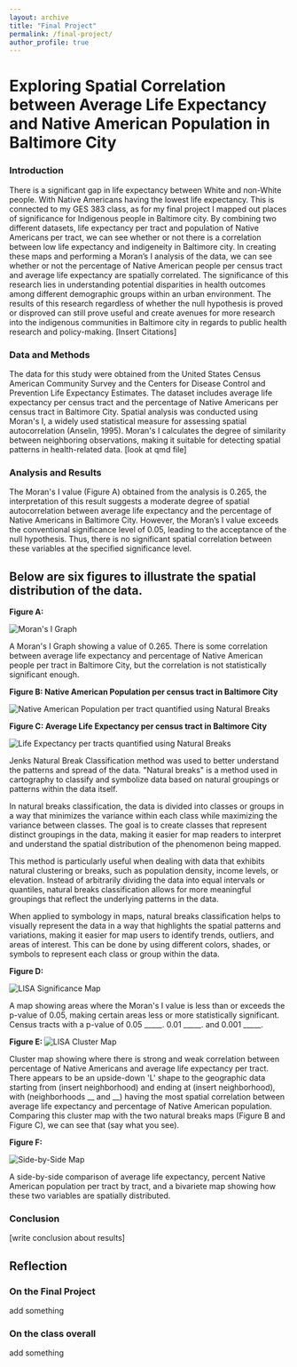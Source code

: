 ```yaml
---
layout: archive
title: "Final Project"
permalink: /final-project/
author_profile: true
---
```


<h1>Exploring Spatial Correlation between Average Life Expectancy and Native American Population in Baltimore City</h1>

<h3> Introduction </h3>

<p> There is a significant gap in life expectancy between White and non-White people. With Native Americans having the lowest life expectancy. This is connected to my GES 383 class, as for my final project I mapped out places of significance for Indigenous people in Baltimore city. By combining two different datasets, life expectancy per tract and population of Native Americans per tract, we can see whether or not there is a correlation between low life expectancy and indigeneity in Baltimore city. In creating these maps and performing a Moran’s I analysis of the data, we can see whether or not the percentage of Native American people per census tract and average life expectancy are spatially correlated. The significance of this research lies in understanding potential disparities in health outcomes among different demographic groups within an urban environment. The results of this research regardless of whether the null hypothesis is proved or disproved can still prove useful and create avenues for more research into the indigenous communities in Baltimore city in regards to public health research and policy-making. 
[Insert Citations] </p>


<h3> Data and Methods </h3>
<p>The data for this study were obtained from the United States Census American Community Survey and the Centers for Disease Control and Prevention Life Expectancy Estimates. The dataset includes average life expectancy per census tract and the percentage of Native Americans per census tract in Baltimore City. Spatial analysis was conducted using Moran's I, a widely used statistical measure for assessing spatial autocorrelation (Anselin, 1995). Moran's I calculates the degree of similarity between neighboring observations, making it suitable for detecting spatial patterns in health-related data.
[look at qmd file]
 </p>
<h3>Analysis and Results </h3>
<p> The Moran's I value (Figure A) obtained from the analysis is 0.265, the interpretation of this result suggests a moderate degree of spatial autocorrelation between average life expectancy and the percentage of Native Americans in Baltimore City. However, the Moran’s I value exceeds the conventional significance level of 0.05, leading to the acceptance of the null hypothesis. Thus, there is no significant spatial correlation between these variables at the specified significance level. </p>


<h2> Below are six figures to illustrate the spatial distribution of the data. </h2>


<b> Figure A: </b>

![Moran's I Graph](/images/moransi_graph.png)

A Moran's I Graph showing a value of 0.265. There is some correlation between average life expectancy and percentage of Native American people per tract in Baltimore City, but the correlation is not statistically significant enough.

<b> Figure B: Native American Population per census tract in Baltimore City </b>

![Native American Population per tract quantified using Natural Breaks](/images/nat_am_nat_break.png)


<b> Figure C: Average Life Expectancy per census tract in Baltimore City </b>

![Life Expectancy per tracts quantified using Natural Breaks](/images/lifeexp_nat_break.png)

<p> Jenks Natural Break Classification method was used to better understand the patterns and spread of the data. "Natural breaks" is a method used in cartography to classify and symbolize data based on natural groupings or patterns within the data itself.

In natural breaks classification, the data is divided into classes or groups in a way that minimizes the variance within each class while maximizing the variance between classes. The goal is to create classes that represent distinct groupings in the data, making it easier for map readers to interpret and understand the spatial distribution of the phenomenon being mapped.

This method is particularly useful when dealing with data that exhibits natural clustering or breaks, such as population density, income levels, or elevation. Instead of arbitrarily dividing the data into equal intervals or quantiles, natural breaks classification allows for more meaningful groupings that reflect the underlying patterns in the data.

When applied to symbology in maps, natural breaks classification helps to visually represent the data in a way that highlights the spatial patterns and variations, making it easier for map users to identify trends, outliers, and areas of interest. This can be done by using different colors, shades, or symbols to represent each class or group within the data. </p>

<b> Figure D: </b>

![LISA Significance Map](/images/lisa_sig_map.png) 

A map showing areas where the Moran's I value is less than or exceeds the p-value of 0.05, making certain areas less or more statistically significant. Census tracts with a p-value of 0.05 _____.  0.01 _____.  and 0.001 _____. 


<b> Figure E: </b>
![LISA Cluster Map](/images/lisa_cluster_map.png) 

Cluster map showing where there is strong and weak correlation between percentage of Native Americans and average life expectancy per tract. There appears to be an upside-down 'L' shape to the geographic data starting from (insert neighborhood) and ending at (insert neighborhood), with (neighborhoods __ and __) having the most spatial correlation between average life expectancy and percentage of Native American population. Comparing this cluster map with the two natural breaks maps (Figure B and Figure C), we can see that (say what you see). 


<b> Figure F: </b>

![Side-by-Side Map](/images/final_map_png.png) 

A side-by-side comparison of average life expectancy, percent Native American population per tract by tract, and a bivariete map showing how these two variables are spatially distributed.

<h3> Conclusion </h3>
<p>[write conclusion about results] </p>

<h2>Reflection </h2>
<h3> On the Final Project </h3>
<p> add something </p>
<h3>On the class overall </h3>
<p> add something </p>
